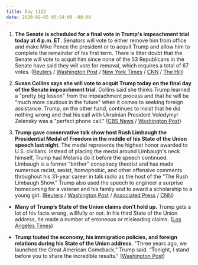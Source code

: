 ```yaml
---
title: Day 1112
date: 2020-02-05 05:54:00 -08:00
---
```


1. **The Senate is scheduled for a final vote in Trump's impeachment trial today at 4 p.m. ET**. Senators will vote to either remove him from office and make Mike Pence the president or to acquit Trump and allow him to complete the remainder of his first term. There is litter doubt that the Senate will vote to acquit him since none of the 53 Republicans in the Senate have said they will vote for removal, which requires a total of 67 votes. ([Reuters](https://www.reuters.com/article/us-usa-trump-impeachment-idUSKBN1ZZ19C) / [Washington Post](https://www.washingtonpost.com/politics/impeachment-trial-live-updates/2020/02/05/a7a79daa-4807-11ea-ab15-b5df3261b710_story.html) / [New York Times](https://www.nytimes.com/2020/02/05/us/politics/trump-impeachment-trial.html) / [CNN](https://www.cnn.com/2020/02/05/politics/senate-impeachment-trial-vote-acquittal/index.html) / [The Hill](https://thehill.com/homenews/senate/481516-end-of-impeachment-trial-to-leave-deep-scars-in-senate))

2. **Susan Collins says she will vote to acquit Trump today on the final day of the Senate impeachment trial**. Collins said she thinks Trump learned a "pretty big lesson" from the impeachment process and that he will be "much more cautious in the future" when it comes to seeking foreign assistance. Trump, on the other hand, continues to insist that he did nothing wrong and that his call with Ukrainian President Volodymyr Zelensky was a "perfect phone call." ([CBS News](https://www.cbsnews.com/news/susan-collins-will-vote-to-acquit-trump-saying-hes-learned-from-impeachment/) / [Washington Post](https://www.washingtonpost.com/politics/trump-says-he-plans-to-award-presidential-medal-of-freedom-to-rush-limbaugh/2020/02/04/2d8f6a76-47a7-11ea-ab15-b5df3261b710_story.html))

3. **Trump gave conservative talk show host Rush Limbaugh the Presidential Medal of Freedom in the middle of his State of the Union speech last night**. The medal represents the highest honor awarded to U.S. civilians. Instead of placing the medal around Limbaugh's neck himself, Trump had Melania do it before the speech continued. Limbaugh is a former "birther" conspiracy theorist and has made numerous racist, sexist, homophobic, and other offensive comments throughout his 31-year career in talk radio as the host of the "The Rush Limbaugh Show." Trump also used the speech to engineer a surprise homecoming for a veteran and his family and to award a scholarship to a young girl. ([Reuters](https://www.reuters.com/article/us-usa-trump-speech-congress-idUSKBN1ZZ0I1) / [Washington Post](https://www.washingtonpost.com/politics/trump-says-he-plans-to-award-presidential-medal-of-freedom-to-rush-limbaugh/2020/02/04/2d8f6a76-47a7-11ea-ab15-b5df3261b710_story.html) / [Associated Press](https://apnews.com/314d6d298427151dc580f81a3ebece78) / [CNN](https://www.cnn.com/2020/02/04/politics/rush-limbaugh-donald-trump-medal-of-freedom/index.html))

* **Many of Trump’s State of the Union claims don’t hold up.** Trump gets a lot of his facts wrong, willfully or not. In his third State of the Union address, he made a number of erroneous or misleading claims. ([Los Angeles Times](https://www.latimes.com/politics/story/2020-02-05/many-of-trumps-state-of-the-union-claims-dont-hold-up))

* **Trump touted the economy, his immigration policies, and foreign relations during his State of the Union address**. "Three years ago, we launched the Great American Comeback,” Trump said. “Tonight, I stand before you to share the incredible results." ([Washington Post](https://www.washingtonpost.com/politics/state-of-the-union-impeachment-live-updates/2020/02/04/22ddcdf6-46d6-11ea-ab15-b5df3261b710_story.html))
